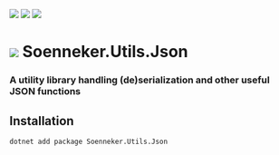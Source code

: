 [![](https://img.shields.io/nuget/v/Soenneker.Utils.Json.svg?style=for-the-badge)](https://www.nuget.org/packages/Soenneker.Utils.Json/)
[![](https://img.shields.io/github/actions/workflow/status/soenneker/soenneker.utils.json/publish-package.yml?style=for-the-badge)](https://github.com/soenneker/soenneker.utils.json/actions/workflows/publish-package.yml)
[![](https://img.shields.io/nuget/dt/Soenneker.Utils.Json.svg?style=for-the-badge)](https://www.nuget.org/packages/Soenneker.Utils.Json/)

# ![](https://user-images.githubusercontent.com/4441470/224455560-91ed3ee7-f510-4041-a8d2-3fc093025112.png) Soenneker.Utils.Json
### A utility library handling (de)serialization and other useful JSON functions

## Installation

```
dotnet add package Soenneker.Utils.Json
```
